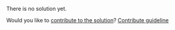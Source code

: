 
There is no solution yet.

Would you like to [contribute to the solution](https://github.com/BFEdev/BFE.dev-solutions/blob/main/question/b-strong-i-em_en.md)? [Contribute guideline](https://github.com/BFEdev/BFE.dev-solutions#how-to-contribute)
